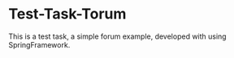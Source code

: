 # Test-Task-Torum
This is a test task, a simple forum example, developed with using SpringFramework.
